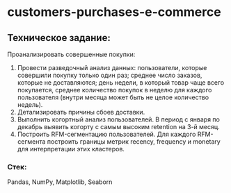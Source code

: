 # customers-purchases-e-commerce
## Техническое задание:

Проанализировать совершенные покупки:

1. Провеcти разведочный анализ данных: пользователи, которые совершили покупку только один раз; среднее число заказов, которые не доставляются; день недели, в который товар чаще всего покупается, среднее количество покупок в неделю для каждого пользователя (внутри месяца может быть не целое количество недель).
2. Детализировать причины сбоев доставки.
3. Выполнить когортный анализ пользователей. В период с января по декабрь выявить когорту с самым высоким retention на 3-й месяц.
4. Построить RFM-сегментацию пользователей. Для каждого RFM-сегмента построить границы метрик recency, frequency и monetary для интерпретации этих кластеров.

### Стек:

Pandas, NumPy, Matplotlib, Seaborn
